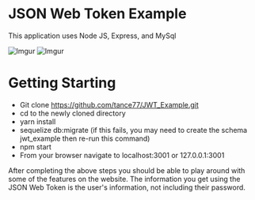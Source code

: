 # JSON Web Token Example

This application uses Node JS, Express, and MySql

![Imgur](http://i.imgur.com/QZXbMq1.png)
![Imgur](http://i.imgur.com/ScV1igE.png)

# Getting Starting

* Git clone https://github.com/tance77/JWT_Example.git
* cd to the newly cloned directory 
* yarn install
* sequelize db:migrate (if this fails, you may need to create the schema jwt_example then re-run this command)
* npm start
* From your browser navigate to localhost:3001 or 127.0.0.1:3001

After completing the above steps you should be able to play around with some of the features on the website. The information you get using the JSON Web Token is the user's information, not including their password.